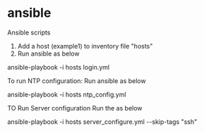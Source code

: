 # ansible
Ansible scripts

1. Add a host (example1) to inventory file "hosts"
1. Run ansible as below

ansible-playbook -i hosts login.yml 


To run NTP configuration:
Run ansible as below

ansible-playbook -i hosts  ntp_config.yml 

TO Run Server configuration
Run the as below

ansible-playbook -i hosts server_configure.yml --skip-tags "ssh"

